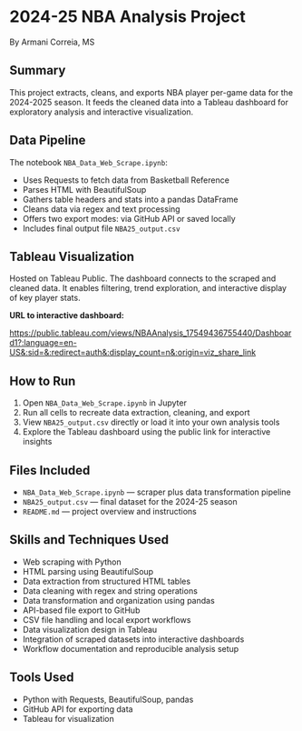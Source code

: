 # 2024-25 NBA Analysis Project  
By Armani Correia, MS  

## Summary  
This project extracts, cleans, and exports NBA player per-game data for the 2024-2025 season. It feeds the cleaned data into a Tableau dashboard for exploratory analysis and interactive visualization.

## Data Pipeline  
The notebook `NBA_Data_Web_Scrape.ipynb`:
- Uses Requests to fetch data from Basketball Reference  
- Parses HTML with BeautifulSoup  
- Gathers table headers and stats into a pandas DataFrame  
- Cleans data via regex and text processing  
- Offers two export modes: via GitHub API or saved locally  
- Includes final output file `NBA25_output.csv`  

## Tableau Visualization  
Hosted on Tableau Public. The dashboard connects to the scraped and cleaned data. It enables filtering, trend exploration, and interactive display of key player stats.

**URL to interactive dashboard:**

https://public.tableau.com/views/NBAAnalysis_17549436755440/Dashboard1?:language=en-US&:sid=&:redirect=auth&:display_count=n&:origin=viz_share_link

## How to Run  
1. Open `NBA_Data_Web_Scrape.ipynb` in Jupyter  
2. Run all cells to recreate data extraction, cleaning, and export  
3. View `NBA25_output.csv` directly or load it into your own analysis tools  
4. Explore the Tableau dashboard using the public link for interactive insights  

## Files Included  
- `NBA_Data_Web_Scrape.ipynb` — scraper plus data transformation pipeline  
- `NBA25_output.csv` — final dataset for the 2024-25 season  
- `README.md` — project overview and instructions  

## Skills and Techniques Used  
- Web scraping with Python  
- HTML parsing using BeautifulSoup  
- Data extraction from structured HTML tables  
- Data cleaning with regex and string operations  
- Data transformation and organization using pandas  
- API-based file export to GitHub  
- CSV file handling and local export workflows  
- Data visualization design in Tableau  
- Integration of scraped datasets into interactive dashboards  
- Workflow documentation and reproducible analysis setup  

## Tools Used  
- Python with Requests, BeautifulSoup, pandas  
- GitHub API for exporting data
- Tableau for visualization
